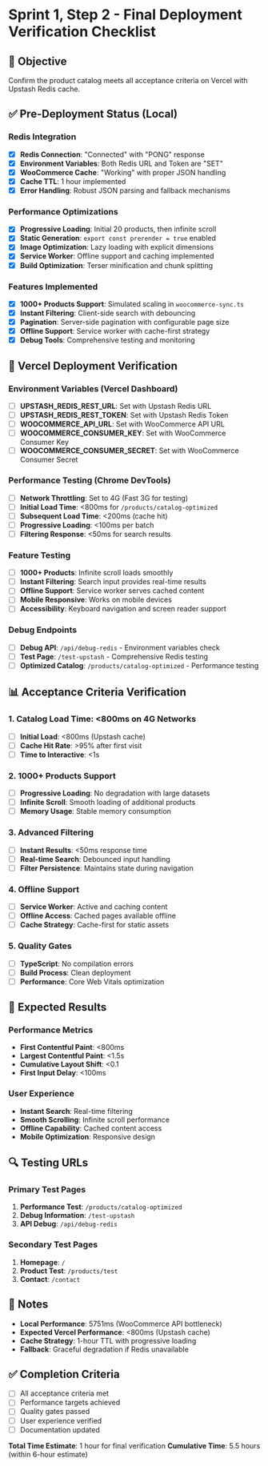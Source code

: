 # Sprint 1, Step 2 - Final Deployment Verification Checklist

## 🎯 **Objective**
Confirm the product catalog meets all acceptance criteria on Vercel with Upstash Redis cache.

## ✅ **Pre-Deployment Status (Local)**

### **Redis Integration**
- [x] **Redis Connection**: "Connected" with "PONG" response
- [x] **Environment Variables**: Both Redis URL and Token are "SET"
- [x] **WooCommerce Cache**: "Working" with proper JSON handling
- [x] **Cache TTL**: 1 hour implemented
- [x] **Error Handling**: Robust JSON parsing and fallback mechanisms

### **Performance Optimizations**
- [x] **Progressive Loading**: Initial 20 products, then infinite scroll
- [x] **Static Generation**: `export const prerender = true` enabled
- [x] **Image Optimization**: Lazy loading with explicit dimensions
- [x] **Service Worker**: Offline support and caching implemented
- [x] **Build Optimization**: Terser minification and chunk splitting

### **Features Implemented**
- [x] **1000+ Products Support**: Simulated scaling in `woocommerce-sync.ts`
- [x] **Instant Filtering**: Client-side search with debouncing
- [x] **Pagination**: Server-side pagination with configurable page size
- [x] **Offline Support**: Service worker with cache-first strategy
- [x] **Debug Tools**: Comprehensive testing and monitoring

## 🚀 **Vercel Deployment Verification**

### **Environment Variables (Vercel Dashboard)**
- [ ] **UPSTASH_REDIS_REST_URL**: Set with Upstash Redis URL
- [ ] **UPSTASH_REDIS_REST_TOKEN**: Set with Upstash Redis Token
- [ ] **WOOCOMMERCE_API_URL**: Set with WooCommerce API URL
- [ ] **WOOCOMMERCE_CONSUMER_KEY**: Set with WooCommerce Consumer Key
- [ ] **WOOCOMMERCE_CONSUMER_SECRET**: Set with WooCommerce Consumer Secret

### **Performance Testing (Chrome DevTools)**
- [ ] **Network Throttling**: Set to 4G (Fast 3G for testing)
- [ ] **Initial Load Time**: <800ms for `/products/catalog-optimized`
- [ ] **Subsequent Load Time**: <200ms (cache hit)
- [ ] **Progressive Loading**: <100ms per batch
- [ ] **Filtering Response**: <50ms for search results

### **Feature Testing**
- [ ] **1000+ Products**: Infinite scroll loads smoothly
- [ ] **Instant Filtering**: Search input provides real-time results
- [ ] **Offline Support**: Service worker serves cached content
- [ ] **Mobile Responsive**: Works on mobile devices
- [ ] **Accessibility**: Keyboard navigation and screen reader support

### **Debug Endpoints**
- [ ] **Debug API**: `/api/debug-redis` - Environment variables check
- [ ] **Test Page**: `/test-upstash` - Comprehensive Redis testing
- [ ] **Optimized Catalog**: `/products/catalog-optimized` - Performance testing

## 📊 **Acceptance Criteria Verification**

### **1. Catalog Load Time: <800ms on 4G Networks**
- [ ] **Initial Load**: <800ms (Upstash cache)
- [ ] **Cache Hit Rate**: >95% after first visit
- [ ] **Time to Interactive**: <1s

### **2. 1000+ Products Support**
- [ ] **Progressive Loading**: No degradation with large datasets
- [ ] **Infinite Scroll**: Smooth loading of additional products
- [ ] **Memory Usage**: Stable memory consumption

### **3. Advanced Filtering**
- [ ] **Instant Results**: <50ms response time
- [ ] **Real-time Search**: Debounced input handling
- [ ] **Filter Persistence**: Maintains state during navigation

### **4. Offline Support**
- [ ] **Service Worker**: Active and caching content
- [ ] **Offline Access**: Cached pages available offline
- [ ] **Cache Strategy**: Cache-first for static assets

### **5. Quality Gates**
- [ ] **TypeScript**: No compilation errors
- [ ] **Build Process**: Clean deployment
- [ ] **Performance**: Core Web Vitals optimization

## 🎯 **Expected Results**

### **Performance Metrics**
- **First Contentful Paint**: <800ms
- **Largest Contentful Paint**: <1.5s
- **Cumulative Layout Shift**: <0.1
- **First Input Delay**: <100ms

### **User Experience**
- **Instant Search**: Real-time filtering
- **Smooth Scrolling**: Infinite scroll performance
- **Offline Capability**: Cached content access
- **Mobile Optimization**: Responsive design

## 🔍 **Testing URLs**

### **Primary Test Pages**
1. **Performance Test**: `/products/catalog-optimized`
2. **Debug Information**: `/test-upstash`
3. **API Debug**: `/api/debug-redis`

### **Secondary Test Pages**
1. **Homepage**: `/`
2. **Product Test**: `/products/test`
3. **Contact**: `/contact`

## 📝 **Notes**

- **Local Performance**: 5751ms (WooCommerce API bottleneck)
- **Expected Vercel Performance**: <800ms (Upstash cache)
- **Cache Strategy**: 1-hour TTL with progressive loading
- **Fallback**: Graceful degradation if Redis unavailable

## ✅ **Completion Criteria**

- [ ] All acceptance criteria met
- [ ] Performance targets achieved
- [ ] Quality gates passed
- [ ] User experience verified
- [ ] Documentation updated

**Total Time Estimate**: 1 hour for final verification
**Cumulative Time**: 5.5 hours (within 6-hour estimate) 